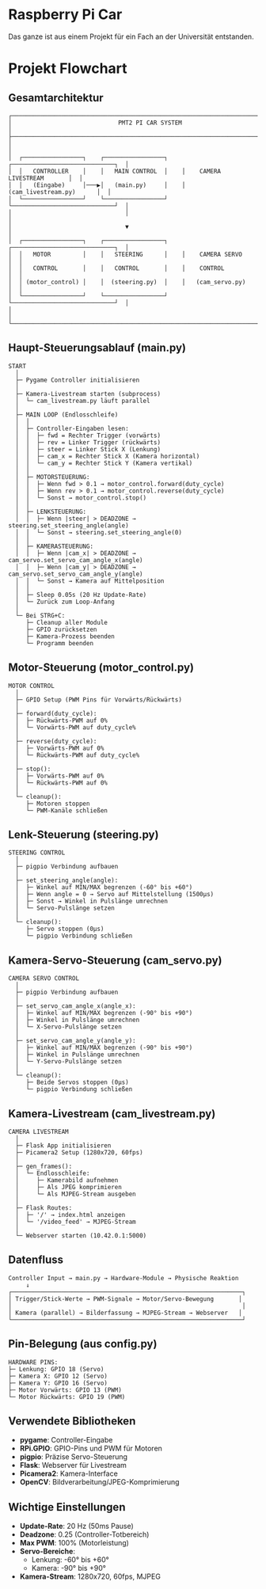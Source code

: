 # Raspberry Pi Car

Das ganze ist aus einem Projekt für ein Fach an der Universität entstanden.


# Projekt Flowchart

## Gesamtarchitektur

```
┌─────────────────────────────────────────────────────────────────────────────────┐
│                              PMT2 PI CAR SYSTEM                                │
├─────────────────────────────────────────────────────────────────────────────────┤
│                                                                                 │
│  ┌─────────────────┐    ┌─────────────────┐    ┌─────────────────────────────┐  │
│  │   CONTROLLER    │    │   MAIN CONTROL  │    │    CAMERA LIVESTREAM       │  │
│  │   (Eingabe)     │───▶│   (main.py)     │    │   (cam_livestream.py)      │  │
│  └─────────────────┘    └─────────────────┘    └─────────────────────────────┘  │
│                                │                                                │
│                                ▼                                                │
│  ┌─────────────────┐    ┌─────────────────┐    ┌─────────────────────────────┐  │
│  │   MOTOR         │    │   STEERING      │    │    CAMERA SERVO            │  │
│  │   CONTROL       │    │   CONTROL       │    │    CONTROL                 │  │
│  │ (motor_control) │    │  (steering.py)  │    │   (cam_servo.py)           │  │
│  └─────────────────┘    └─────────────────┘    └─────────────────────────────┘  │
│                                                                                 │
└─────────────────────────────────────────────────────────────────────────────────┘
```

## Haupt-Steuerungsablauf (main.py)

```
START
  │
  ├─ Pygame Controller initialisieren
  │
  ├─ Kamera-Livestream starten (subprocess)
  │  └─ cam_livestream.py läuft parallel
  │
  ├─ MAIN LOOP (Endlosschleife)
  │  │
  │  ├─ Controller-Eingaben lesen:
  │  │  ├─ fwd = Rechter Trigger (vorwärts)
  │  │  ├─ rev = Linker Trigger (rückwärts)
  │  │  ├─ steer = Linker Stick X (Lenkung)
  │  │  ├─ cam_x = Rechter Stick X (Kamera horizontal)
  │  │  └─ cam_y = Rechter Stick Y (Kamera vertikal)
  │  │
  │  ├─ MOTORSTEUERUNG:
  │  │  ├─ Wenn fwd > 0.1 → motor_control.forward(duty_cycle)
  │  │  ├─ Wenn rev > 0.1 → motor_control.reverse(duty_cycle)
  │  │  └─ Sonst → motor_control.stop()
  │  │
  │  ├─ LENKSTEUERUNG:
  │  │  ├─ Wenn |steer| > DEADZONE → steering.set_steering_angle(angle)
  │  │  └─ Sonst → steering.set_steering_angle(0)
  │  │
  │  ├─ KAMERASTEUERUNG:
  │  │  ├─ Wenn |cam_x| > DEADZONE → cam_servo.set_servo_cam_angle_x(angle)
  │  │  ├─ Wenn |cam_y| > DEADZONE → cam_servo.set_servo_cam_angle_y(angle)
  │  │  └─ Sonst → Kamera auf Mittelposition
  │  │
  │  ├─ Sleep 0.05s (20 Hz Update-Rate)
  │  └─ Zurück zum Loop-Anfang
  │
  └─ Bei STRG+C:
     ├─ Cleanup aller Module
     ├─ GPIO zurücksetzen
     ├─ Kamera-Prozess beenden
     └─ Programm beenden
```

## Motor-Steuerung (motor_control.py)

```
MOTOR CONTROL
  │
  ├─ GPIO Setup (PWM Pins für Vorwärts/Rückwärts)
  │
  ├─ forward(duty_cycle):
  │  ├─ Rückwärts-PWM auf 0%
  │  └─ Vorwärts-PWM auf duty_cycle%
  │
  ├─ reverse(duty_cycle):
  │  ├─ Vorwärts-PWM auf 0%
  │  └─ Rückwärts-PWM auf duty_cycle%
  │
  ├─ stop():
  │  ├─ Vorwärts-PWM auf 0%
  │  └─ Rückwärts-PWM auf 0%
  │
  └─ cleanup():
     ├─ Motoren stoppen
     └─ PWM-Kanäle schließen
```

## Lenk-Steuerung (steering.py)

```
STEERING CONTROL
  │
  ├─ pigpio Verbindung aufbauen
  │
  ├─ set_steering_angle(angle):
  │  ├─ Winkel auf MIN/MAX begrenzen (-60° bis +60°)
  │  ├─ Wenn angle = 0 → Servo auf Mittelstellung (1500μs)
  │  ├─ Sonst → Winkel in Pulslänge umrechnen
  │  └─ Servo-Pulslänge setzen
  │
  └─ cleanup():
     ├─ Servo stoppen (0μs)
     └─ pigpio Verbindung schließen
```

## Kamera-Servo-Steuerung (cam_servo.py)

```
CAMERA SERVO CONTROL
  │
  ├─ pigpio Verbindung aufbauen
  │
  ├─ set_servo_cam_angle_x(angle_x):
  │  ├─ Winkel auf MIN/MAX begrenzen (-90° bis +90°)
  │  ├─ Winkel in Pulslänge umrechnen
  │  └─ X-Servo-Pulslänge setzen
  │
  ├─ set_servo_cam_angle_y(angle_y):
  │  ├─ Winkel auf MIN/MAX begrenzen (-90° bis +90°)
  │  ├─ Winkel in Pulslänge umrechnen
  │  └─ Y-Servo-Pulslänge setzen
  │
  └─ cleanup():
     ├─ Beide Servos stoppen (0μs)
     └─ pigpio Verbindung schließen
```

## Kamera-Livestream (cam_livestream.py)

```
CAMERA LIVESTREAM
  │
  ├─ Flask App initialisieren
  ├─ Picamera2 Setup (1280x720, 60fps)
  │
  ├─ gen_frames():
  │  └─ Endlosschleife:
  │     ├─ Kamerabild aufnehmen
  │     ├─ Als JPEG komprimieren
  │     └─ Als MJPEG-Stream ausgeben
  │
  ├─ Flask Routes:
  │  ├─ '/' → index.html anzeigen
  │  └─ '/video_feed' → MJPEG-Stream
  │
  └─ Webserver starten (10.42.0.1:5000)
```

## Datenfluss

```
Controller Input → main.py → Hardware-Module → Physische Reaktion
     ↓
┌─────────────────────────────────────────────────────────────────┐
│ Trigger/Stick-Werte → PWM-Signale → Motor/Servo-Bewegung       │
│                                                                 │
│ Kamera (parallel) → Bilderfassung → MJPEG-Stream → Webserver   │
└─────────────────────────────────────────────────────────────────┘
```

## Pin-Belegung (aus config.py)

```
HARDWARE PINS:
├─ Lenkung: GPIO 18 (Servo)
├─ Kamera X: GPIO 12 (Servo)
├─ Kamera Y: GPIO 16 (Servo)
├─ Motor Vorwärts: GPIO 13 (PWM)
└─ Motor Rückwärts: GPIO 19 (PWM)
```

## Verwendete Bibliotheken

- **pygame**: Controller-Eingabe
- **RPi.GPIO**: GPIO-Pins und PWM für Motoren
- **pigpio**: Präzise Servo-Steuerung
- **Flask**: Webserver für Livestream
- **Picamera2**: Kamera-Interface
- **OpenCV**: Bildverarbeitung/JPEG-Komprimierung

## Wichtige Einstellungen

- **Update-Rate**: 20 Hz (50ms Pause)
- **Deadzone**: 0.25 (Controller-Totbereich)
- **Max PWM**: 100% (Motorleistung)
- **Servo-Bereiche**: 
  - Lenkung: -60° bis +60°
  - Kamera: -90° bis +90°
- **Kamera-Stream**: 1280x720, 60fps, MJPEG
